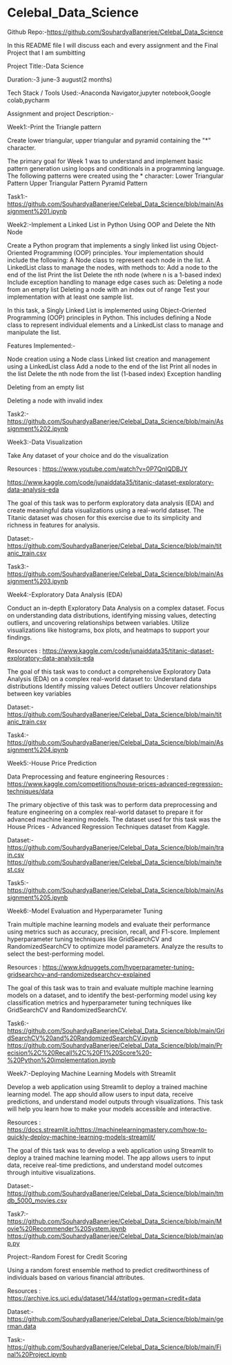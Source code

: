 # Celebal_Data_Science

Github Repo:-https://github.com/SouhardyaBanerjee/Celebal_Data_Science

In this README file I will discuss each and every assignment and the Final Project that I am sumbitting

Project Title:-Data Science

Duration:-3 june-3 august(2 months) 

Tech Stack / Tools Used:-Anaconda Navigator,jupyter notebook,Google colab,pycharm

Assignment and project Description:-

Week1:-Print the Triangle pattern

Create lower triangular, upper triangular and pyramid containing the "*" character.

The primary goal for Week 1 was to understand and implement basic pattern generation using loops and conditionals in a programming language. The following patterns were created using the * character:
Lower Triangular Pattern
Upper Triangular Pattern
Pyramid Pattern

Task1:-https://github.com/SouhardyaBanerjee/Celebal_Data_Science/blob/main/Assignment%201.ipynb 

Week2:-Implement a Linked List in Python Using OOP and Delete the Nth Node

Create a Python program that implements a singly linked list using Object-Oriented Programming (OOP) principles. Your implementation should include the following: A Node class to represent each node in the list. A LinkedList class to manage the nodes, with methods to: Add a node to the end of the list Print the list Delete the nth node (where n is a 1-based index) Include exception handling to manage edge cases such as: Deleting a node from an empty list Deleting a node with an index out of range Test your implementation with at least one sample list.

In this task, a Singly Linked List is implemented using Object-Oriented Programming (OOP) principles in Python. This includes defining a Node class to represent individual elements and a LinkedList class to manage and manipulate the list.

Features Implemented:-

Node creation using a Node class
Linked list creation and management using a LinkedList class
Add a node to the end of the list
Print all nodes in the list
Delete the nth node from the list (1-based index)
Exception handling

Deleting from an empty list

Deleting a node with invalid index

Task2:-https://github.com/SouhardyaBanerjee/Celebal_Data_Science/blob/main/Assignment%202.ipynb 

Week3:-Data Visualization

Take Any dataset of your choice and do the visualization

Resources :
https://www.youtube.com/watch?v=0P7QnIQDBJY

https://www.kaggle.com/code/junaiddata35/titanic-dataset-exploratory-data-analysis-eda

The goal of this task was to perform exploratory data analysis (EDA) and create meaningful data visualizations using a real-world dataset. The Titanic dataset was chosen for this exercise due to its simplicity and richness in features for analysis.

Dataset:-https://github.com/SouhardyaBanerjee/Celebal_Data_Science/blob/main/titanic_train.csv

Task3:-https://github.com/SouhardyaBanerjee/Celebal_Data_Science/blob/main/Assignment%203.ipynb

Week4:-Exploratory Data Analysis (EDA)

Conduct an in-depth Exploratory Data Analysis on a complex dataset. Focus on understanding data distributions, identifying missing values, detecting outliers, and uncovering relationships between variables. Utilize visualizations like histograms, box plots, and heatmaps to support your findings.

Resources :
https://www.kaggle.com/code/junaiddata35/titanic-dataset-exploratory-data-analysis-eda

The goal of this task was to conduct a comprehensive Exploratory Data Analysis (EDA) on a complex real-world dataset to:
Understand data distributions
Identify missing values
Detect outliers
Uncover relationships between key variables

Dataset:-https://github.com/SouhardyaBanerjee/Celebal_Data_Science/blob/main/titanic_train.csv

Task4:-https://github.com/SouhardyaBanerjee/Celebal_Data_Science/blob/main/Assignment%204.ipynb

Week5:-House Price Prediction

Data Preprocessing and feature engineering
Resources :
https://www.kaggle.com/competitions/house-prices-advanced-regression-techniques/data

The primary objective of this task was to perform data preprocessing and feature engineering on a complex real-world dataset to prepare it for advanced machine learning models. The dataset used for this task was the House Prices - Advanced Regression Techniques dataset from Kaggle.

Dataset:-
https://github.com/SouhardyaBanerjee/Celebal_Data_Science/blob/main/train.csv
https://github.com/SouhardyaBanerjee/Celebal_Data_Science/blob/main/test.csv

Task5:-https://github.com/SouhardyaBanerjee/Celebal_Data_Science/blob/main/Assignment%205.ipynb

Week6:-Model Evaluation and Hyperparameter Tuning

Train multiple machine learning models and evaluate their performance using metrics such as accuracy, precision, recall, and F1-score. Implement hyperparameter tuning techniques like GridSearchCV and RandomizedSearchCV to optimize model parameters. Analyze the results to select the best-performing model.

Resources :
https://www.kdnuggets.com/hyperparameter-tuning-gridsearchcv-and-randomizedsearchcv-explained

The goal of this task was to train and evaluate multiple machine learning models on a dataset, and to identify the best-performing model using key classification metrics and hyperparameter tuning techniques like GridSearchCV and RandomizedSearchCV.

Task6:-https://github.com/SouhardyaBanerjee/Celebal_Data_Science/blob/main/GridSearchCV%20and%20RandomizedSearchCV.ipynb
https://github.com/SouhardyaBanerjee/Celebal_Data_Science/blob/main/Precision%2C%20Recall%2C%20F1%20Score%20-%20Python%20implementation.ipynb

Week7:-Deploying Machine Learning Models with Streamlit

Develop a web application using Streamlit to deploy a trained machine learning model. The app should allow users to input data, receive predictions, and understand model outputs through visualizations. This task will help you learn how to make your models accessible and interactive.

Resources :
https://docs.streamlit.io/https://machinelearningmastery.com/how-to-quickly-deploy-machine-learning-models-streamlit/

The goal of this task was to develop a web application using Streamlit to deploy a trained machine learning model. The app allows users to input data, receive real-time predictions, and understand model outcomes through intuitive visualizations.

Dataset:-https://github.com/SouhardyaBanerjee/Celebal_Data_Science/blob/main/tmdb_5000_movies.csv

Task7:-https://github.com/SouhardyaBanerjee/Celebal_Data_Science/blob/main/Movie%20Recommender%20System.ipynb
https://github.com/SouhardyaBanerjee/Celebal_Data_Science/blob/main/app.py

Project:-Random Forest for Credit Scoring

Using a random forest ensemble method to predict creditworthiness of individuals based on various financial attributes.

Resources :
https://archive.ics.uci.edu/dataset/144/statlog+german+credit+data

Dataset:-https://github.com/SouhardyaBanerjee/Celebal_Data_Science/blob/main/german.data

Task:-https://github.com/SouhardyaBanerjee/Celebal_Data_Science/blob/main/Final%20Project.ipynb

















